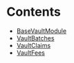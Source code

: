

# Contents
- [BaseVaultModule](BaseVaultModule.sol/abstract.BaseVaultModule.md)
- [VaultBatches](VaultBatches.sol/contract.VaultBatches.md)
- [VaultClaims](VaultClaims.sol/contract.VaultClaims.md)
- [VaultFees](VaultFees.sol/contract.VaultFees.md)
